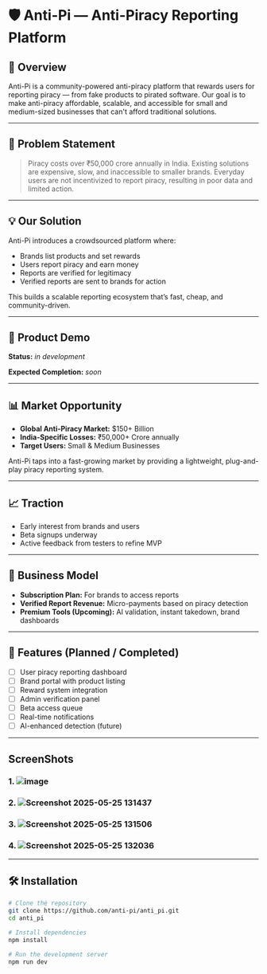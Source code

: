 # 🛡️ Anti-Pi — Anti-Piracy Reporting Platform

## 🚀 Overview

Anti-Pi is a community-powered anti-piracy platform that rewards users for reporting piracy — from fake products to pirated software. Our goal is to make anti-piracy affordable, scalable, and accessible for small and medium-sized businesses that can't afford traditional solutions.

---

## 🧠 Problem Statement

> Piracy costs over ₹50,000 crore annually in India. Existing solutions are expensive, slow, and inaccessible to smaller brands. Everyday users are not incentivized to report piracy, resulting in poor data and limited action.

---

## 💡 Our Solution

Anti-Pi introduces a crowdsourced platform where:
- Brands list products and set rewards
- Users report piracy and earn money
- Reports are verified for legitimacy
- Verified reports are sent to brands for action

This builds a scalable reporting ecosystem that’s fast, cheap, and community-driven.

---

## 🎥 Product Demo

**Status:** *_in development_*

**Expected Completion:** *_soon_*



---

## 📊 Market Opportunity

- **Global Anti-Piracy Market:** $150+ Billion
- **India-Specific Losses:** ₹50,000+ Crore annually
- **Target Users:** Small & Medium Businesses

Anti-Pi taps into a fast-growing market by providing a lightweight, plug-and-play piracy reporting system.

---

## 📈 Traction

- Early interest from brands and users
- Beta signups underway
- Active feedback from testers to refine MVP

---


## 💸 Business Model

- **Subscription Plan:** For brands to access reports
- **Verified Report Revenue:** Micro-payments based on piracy detection
- **Premium Tools (Upcoming):** AI validation, instant takedown, brand dashboards

---

## 🧰 Features (Planned / Completed)

- [ ] User piracy reporting dashboard  
- [ ] Brand portal with product listing  
- [ ] Reward system integration  
- [ ] Admin verification panel  
- [ ] Beta access queue  
- [ ] Real-time notifications  
- [ ] AI-enhanced detection (future)

---

## ScreenShots
 
### 1.  ![image](https://github.com/user-attachments/assets/473a933f-d6e6-4e2b-8e7b-40098926bf2c)
### 2. ![Screenshot 2025-05-25 131437](https://github.com/user-attachments/assets/02b56774-aabb-46a9-ba4a-62707581c7bd)
### 3. ![Screenshot 2025-05-25 131506](https://github.com/user-attachments/assets/259a58fb-ca22-48ae-bf2f-17315c3989e0)
### 4. ![Screenshot 2025-05-25 132036](https://github.com/user-attachments/assets/13cc0e29-c3c5-468d-83c1-ff4a1da2702c)



---
## 🛠️ Installation

```bash
# Clone the repository
git clone https://github.com/anti-pi/anti_pi.git
cd anti_pi

# Install dependencies
npm install

# Run the development server
npm run dev
